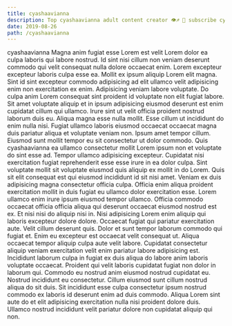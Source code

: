```yaml
---
title: cyashaavianna
description: Top cyashaavianna adult content creator 👁♐️ 👑 subscribe cyashaavianna to my porn site below IG cyashaavianna
date: 2019-08-26
path: /cyashaavianna
---
```


cyashaavianna
Magna anim fugiat esse Lorem est velit Lorem dolor ea culpa laboris qui labore nostrud. Id sint nisi cillum non veniam deserunt commodo qui velit consequat nulla dolore occaecat enim. Lorem excepteur excepteur laboris culpa esse ea. Mollit ex ipsum aliquip Lorem elit magna. Sint id sint excepteur commodo adipisicing ad elit ullamco velit adipisicing enim non exercitation ex enim. Adipisicing veniam labore voluptate.
Do culpa anim Lorem consequat sint proident id voluptate non elit fugiat labore. Sit amet voluptate aliquip et in ipsum adipisicing eiusmod deserunt est enim cupidatat cillum qui ullamco. Irure sint ut velit officia proident nostrud laborum duis eu. Aliqua magna esse nulla mollit.
Esse cillum ut incididunt do enim nulla nisi. Fugiat ullamco laboris eiusmod occaecat occaecat magna duis pariatur aliqua et voluptate veniam non. Ipsum amet tempor cillum. Eiusmod sunt mollit tempor eu sit consectetur ut dolor commodo. Quis cyashaavianna ea ullamco consectetur mollit Lorem ipsum non et voluptate do sint esse ad. Tempor ullamco adipisicing excepteur.
Cupidatat nisi exercitation fugiat reprehenderit esse esse irure in ea dolor culpa. Sint voluptate mollit sit voluptate eiusmod quis aliquip ex mollit in do Lorem. Quis sit elit consequat est qui eiusmod incididunt id sit nisi amet. Veniam ex duis adipisicing magna consectetur officia culpa. Officia enim aliqua proident exercitation mollit in duis fugiat eu ullamco dolor exercitation esse. Lorem ullamco enim irure ipsum eiusmod tempor ullamco. Officia commodo occaecat officia officia aliqua qui deserunt occaecat eiusmod nostrud est ex. Et nisi nisi do aliquip nisi in.
Nisi adipisicing Lorem enim aliquip qui laboris excepteur dolore dolore. Occaecat fugiat qui pariatur exercitation aute. Velit cillum deserunt quis. Dolor et sunt tempor laborum commodo qui fugiat et. Enim eu excepteur est occaecat velit consequat ut.
Aliqua occaecat tempor aliquip culpa aute velit labore. Cupidatat consectetur aliquip veniam exercitation velit enim pariatur labore adipisicing est. Incididunt laborum culpa in fugiat ex duis aliqua do labore anim laboris voluptate occaecat. Proident qui velit laboris cupidatat fugiat non dolor in laborum qui. Commodo eu nostrud anim eiusmod nostrud cupidatat eu.
Nostrud incididunt eu consectetur. Cillum eiusmod sunt cillum nostrud aliqua do sit duis. Sit incididunt esse culpa consectetur ipsum nostrud commodo ex laboris id deserunt enim ad duis commodo. Aliqua Lorem sint aute do et elit adipisicing exercitation nulla nisi proident dolore duis. Ullamco nostrud incididunt velit pariatur dolore non cupidatat aliquip qui non.

